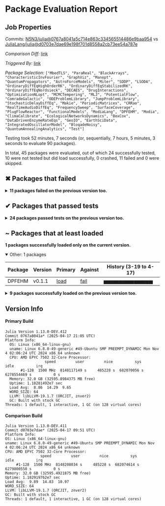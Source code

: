 # Package Evaluation Report

## Job Properties

*Commits:* [N5N3/julia@0767a8041a5c714e863c334565514486e9baa954](https://github.com/N5N3/julia/commit/0767a8041a5c714e863c334565514486e9baa954) vs [JuliaLang/julia@d0703e7dae69e198f701d8558a2cb73ee54a787e](https://github.com/JuliaLang/julia/commit/d0703e7dae69e198f701d8558a2cb73ee54a787e)

*Comparison Diff:* [link](https://github.com/JuliaLang/julia/compare/d0703e7dae69e198f701d8558a2cb73ee54a787e...N5N3/julia:0767a8041a5c714e863c334565514486e9baa954)

*Triggered By:* [link](https://github.com/JuliaLang/julia/pull/58159#issuecomment-2816730718)

*Package Selection:* `["MbedTLS", "ParaReal", "BlockArrays", "CharacteristicInvFourier", "GraphViz", "Manopt", "QuantumPropagators", "AstroForceModels", "Miter", "SDDP", "LSODA", "OrdinaryDiffEqHighOrderRK", "OrdinaryDiffEqStabilizedRK", "OrdinaryDiffEqNordsieck", "DECAES", "DrugInteractions", "OptimizationNLopt", "MCMCTempering", "MLJ", "PotentialFlow", "ComradeGalactic", "ODEProblemLibrary", "JumpProblemLibrary", "StochasticDelayDiffEq", "Makie", "PeriodicMatrices", "CRRao", "RealTimeAudioDiffEq", "FrequencySweep", "SurfaceCoverage", "PlugFlowReactor", "FunctionalModels", "ModiaLang", "DPFEHM", "Modia", "ClimaCalibrate", "EcologicalNetworksDynamics", "BoxCox", "DataDrivenEnzymeRateEqs", "GeoIO", "EarthSciData", "IntegratedOscillatorModel", "BloqadeNoisy", "QuantumAnnealingAnalytics", "Test"]`

Testing took 52 minutes, 7 seconds (or, sequentially, 7 hours, 5 minutes, 3 seconds to evaluate 90 packages).

In total, 45 packages were evaluated, out of which 24 successfully tested, 10 were not tested but did load successfully, 0 crashed, 11 failed and 0 were skipped.


## ✖ Packages that failed

<details><summary><strong>11 packages failed on the previous version too.</strong></summary>
<p>

<details open><summary>Package has test failures: 2 packages</summary>
<p>


| Package | History (3-19 to 4-17) |
| ------- | ------- |
| [AstroForceModels v0.3.8](https://s3.amazonaws.com/julialang-reports/nanosoldier/pkgeval/by_hash/0767a80_vs_d0703e7/AstroForceModels.primary.log) | <span class="history">▅▅▇▇▅▅▇▇▇▇▅▇▇</span> |
| [CharacteristicInvFourier v0.4.1](https://s3.amazonaws.com/julialang-reports/nanosoldier/pkgeval/by_hash/0767a80_vs_d0703e7/CharacteristicInvFourier.primary.log) | <span class="history">▇▇▇▇▇▇▅▇▇▇▇▇▅</span> |

</p>
</details>

<details open><summary>Package tests unexpectedly errored: 2 packages</summary>
<p>


| Package | History (3-19 to 4-17) |
| ------- | ------- |
| [GraphViz v0.2.0](https://s3.amazonaws.com/julialang-reports/nanosoldier/pkgeval/by_hash/0767a80_vs_d0703e7/GraphViz.primary.log) | <span class="history">▅▅▇▇▅▅▇▇▅▅▅▅▅</span> |
| [DrugInteractions v0.1.0](https://s3.amazonaws.com/julialang-reports/nanosoldier/pkgeval/by_hash/0767a80_vs_d0703e7/DrugInteractions.primary.log) | <span class="history">▅▇▇▇▇▇▇▇▅▅▇▇▇</span> |

</p>
</details>

<details open><summary>Test duration exceeded the time limit: 7 packages</summary>
<p>


| Package | History (3-19 to 4-17) |
| ------- | ------- |
| [Manopt v0.5.12](https://s3.amazonaws.com/julialang-reports/nanosoldier/pkgeval/by_hash/0767a80_vs_d0703e7/Manopt.primary.log) | <span class="history">▅▅▅▅▅▅▅▇▅▅▅▅▅</span> |
| [QuantumPropagators v0.8.3](https://s3.amazonaws.com/julialang-reports/nanosoldier/pkgeval/by_hash/0767a80_vs_d0703e7/QuantumPropagators.primary.log) | <span class="history">▅▇▇▇▇▇▅▅▅▅▅▇▅</span> |
| [Modia v0.12.1](https://s3.amazonaws.com/julialang-reports/nanosoldier/pkgeval/by_hash/0767a80_vs_d0703e7/Modia.primary.log) | <span class="history">▅▅▅▅▅▅▇▅▅▅▅▅▅</span> |
| [QuantumAnnealingAnalytics v0.2.1](https://s3.amazonaws.com/julialang-reports/nanosoldier/pkgeval/by_hash/0767a80_vs_d0703e7/QuantumAnnealingAnalytics.primary.log) | <span class="history">▅▅▅▅▇▅▅▅▅▅▅▅▅</span> |
| [IntegratedOscillatorModel v0.1.3](https://s3.amazonaws.com/julialang-reports/nanosoldier/pkgeval/by_hash/0767a80_vs_d0703e7/IntegratedOscillatorModel.primary.log) | <span class="history">▁▁▁▁▁▁▁▁▁▁▁▁▁</span> |
| [EarthSciData v0.12.6](https://s3.amazonaws.com/julialang-reports/nanosoldier/pkgeval/by_hash/0767a80_vs_d0703e7/EarthSciData.primary.log) | <span class="history">▅▅▅▅▅▅▅▅▅▅▅▅▅</span> |
| [ModiaLang v0.11.3](https://s3.amazonaws.com/julialang-reports/nanosoldier/pkgeval/by_hash/0767a80_vs_d0703e7/ModiaLang.primary.log) | <span class="history">▅▅▅▅▅▅▅▅▅▅▅▅▅</span> |

</p>
</details>


</p>
</details>


## ✔ Packages that passed tests

<details><summary><strong>24 packages passed tests on the previous version too.</strong></summary>
<p>

<details open><summary>Other: 24 packages</summary>
<p>


| Package | History (3-19 to 4-17) |
| ------- | ------- |
| [Test v1.11.0](https://s3.amazonaws.com/julialang-reports/nanosoldier/pkgeval/by_hash/0767a80_vs_d0703e7/Test.primary.log) | <span class="history">▅▇▅▇▅▇▇▇▅▅▇▇▇</span> |
| [MbedTLS v1.1.9](https://s3.amazonaws.com/julialang-reports/nanosoldier/pkgeval/by_hash/0767a80_vs_d0703e7/MbedTLS.primary.log) | <span class="history">▇▇▇▇▇▇▇▇▇▇▇▇▇</span> |
| [BlockArrays v1.6.1](https://s3.amazonaws.com/julialang-reports/nanosoldier/pkgeval/by_hash/0767a80_vs_d0703e7/BlockArrays.primary.log) | <span class="history">▅▅▇▅▅▅▅▇▅▅▅▅▇</span> |
| [OrdinaryDiffEqStabilizedRK v1.1.0](https://s3.amazonaws.com/julialang-reports/nanosoldier/pkgeval/by_hash/0767a80_vs_d0703e7/OrdinaryDiffEqStabilizedRK.primary.log) | <span class="history">▇▇▇▇▇▇▇▇▇▇▇▇▇</span> |
| [OrdinaryDiffEqNordsieck v1.1.0](https://s3.amazonaws.com/julialang-reports/nanosoldier/pkgeval/by_hash/0767a80_vs_d0703e7/OrdinaryDiffEqNordsieck.primary.log) | <span class="history">▇▇▇▇▇▇▇▇▇▇▇▇▇</span> |
| [OrdinaryDiffEqHighOrderRK v1.1.0](https://s3.amazonaws.com/julialang-reports/nanosoldier/pkgeval/by_hash/0767a80_vs_d0703e7/OrdinaryDiffEqHighOrderRK.primary.log) | <span class="history">▇▇▇▇▇▇▇▇▇▇▇▇▇</span> |
| [Makie v0.22.4](https://s3.amazonaws.com/julialang-reports/nanosoldier/pkgeval/by_hash/0767a80_vs_d0703e7/Makie.primary.log) | <span class="history">▇▅▅▅▅▇▇▇▅▅▇▇▇</span> |
| [MLJ v0.20.7](https://s3.amazonaws.com/julialang-reports/nanosoldier/pkgeval/by_hash/0767a80_vs_d0703e7/MLJ.primary.log) | <span class="history">▇▇▇▇▇▇▇▇▅▅▇▇▇</span> |
| [OptimizationNLopt v0.3.2](https://s3.amazonaws.com/julialang-reports/nanosoldier/pkgeval/by_hash/0767a80_vs_d0703e7/OptimizationNLopt.primary.log) | <span class="history">▇▅▇▇▇▅▇▇▇▅▇▇▇</span> |
| [LSODA v0.7.5](https://s3.amazonaws.com/julialang-reports/nanosoldier/pkgeval/by_hash/0767a80_vs_d0703e7/LSODA.primary.log) | <span class="history">▇▇▇▇▇▇▇▇▇▇▇▇▇</span> |
| [JumpProblemLibrary v1.0.0](https://s3.amazonaws.com/julialang-reports/nanosoldier/pkgeval/by_hash/0767a80_vs_d0703e7/JumpProblemLibrary.primary.log) | <span class="history">▅▇▅▅▅▇▇▇▅▅▇▇▇</span> |
| [PlugFlowReactor v0.1.2](https://s3.amazonaws.com/julialang-reports/nanosoldier/pkgeval/by_hash/0767a80_vs_d0703e7/PlugFlowReactor.primary.log) | <span class="history">▇▇▅▅▅▇▅▇▅▇▇▇▇</span> |
| [GeoIO v1.19.18](https://s3.amazonaws.com/julialang-reports/nanosoldier/pkgeval/by_hash/0767a80_vs_d0703e7/GeoIO.primary.log) | <span class="history">▇▇▇▇▇▇▇▇▇▇▇▇▇</span> |
| [Miter v0.15.1](https://s3.amazonaws.com/julialang-reports/nanosoldier/pkgeval/by_hash/0767a80_vs_d0703e7/Miter.primary.log) | <span class="history">▇▅▅▇▇▇▇▇▅▅▇▇▇</span> |
| [MCMCTempering v0.3.2](https://s3.amazonaws.com/julialang-reports/nanosoldier/pkgeval/by_hash/0767a80_vs_d0703e7/MCMCTempering.primary.log) | <span class="history">▇▇▅▇▇▇▇▇▇▇▇▇▇</span> |
| [RealTimeAudioDiffEq v0.0.2](https://s3.amazonaws.com/julialang-reports/nanosoldier/pkgeval/by_hash/0767a80_vs_d0703e7/RealTimeAudioDiffEq.primary.log) | <span class="history">▇▇▇▇▇▇▇▇▇▇▇▅▅</span> |
| [FrequencySweep v0.2.0](https://s3.amazonaws.com/julialang-reports/nanosoldier/pkgeval/by_hash/0767a80_vs_d0703e7/FrequencySweep.primary.log) | <span class="history">▇▇▇▇▇▇▇▇▇▇▇▇▇</span> |
| [SurfaceCoverage v0.1.3](https://s3.amazonaws.com/julialang-reports/nanosoldier/pkgeval/by_hash/0767a80_vs_d0703e7/SurfaceCoverage.primary.log) | <span class="history">▇▇▇▇▅▇▅▅▅▇▅▅▇</span> |
| [BloqadeNoisy v0.1.2](https://s3.amazonaws.com/julialang-reports/nanosoldier/pkgeval/by_hash/0767a80_vs_d0703e7/BloqadeNoisy.primary.log) | <span class="history">▅▅▅▅▅▅▅▇▇▇▇▅▇</span> |
| [ParaReal v0.4.6](https://s3.amazonaws.com/julialang-reports/nanosoldier/pkgeval/by_hash/0767a80_vs_d0703e7/ParaReal.primary.log) | <span class="history">▇▅▇▅▇▅▅▇▇▇▅▇▅</span> |
| [StochasticDelayDiffEq v1.8.2](https://s3.amazonaws.com/julialang-reports/nanosoldier/pkgeval/by_hash/0767a80_vs_d0703e7/StochasticDelayDiffEq.primary.log) | <span class="history">▇▅▇▇▇▇▇▇▇▇▇▅▇</span> |
| [SDDP v1.11.0](https://s3.amazonaws.com/julialang-reports/nanosoldier/pkgeval/by_hash/0767a80_vs_d0703e7/SDDP.primary.log) | <span class="history">▅▅▅▅▅▅▅▅▅▅▅▅▅</span> |
| [ClimaCalibrate v0.0.15](https://s3.amazonaws.com/julialang-reports/nanosoldier/pkgeval/by_hash/0767a80_vs_d0703e7/ClimaCalibrate.primary.log) | <span class="history">▅▇▅▇▅▅▅▅▅▅▅▅▇</span> |
| [BoxCox v0.3.4](https://s3.amazonaws.com/julialang-reports/nanosoldier/pkgeval/by_hash/0767a80_vs_d0703e7/BoxCox.primary.log) | <span class="history">▇▇▇▅▅▇▅▇▅▇▇▅▅</span> |

</p>
</details>


</p>
</details>


## ~ Packages that at least loaded

**1 packages successfully loaded only on the current version.**

<details open><summary>Other: 1 packages</summary>
<p>


| Package | Version | Primary | Against | History (3-19 to 4-17) |
| ------- | ------- | ------- | ------- | ------- |
| DPFEHM | v0.1.1 | [load](https://s3.amazonaws.com/julialang-reports/nanosoldier/pkgeval/by_hash/0767a80_vs_d0703e7/DPFEHM.primary.log) | [fail](https://s3.amazonaws.com/julialang-reports/nanosoldier/pkgeval/by_hash/0767a80_vs_d0703e7/DPFEHM.against.log) | <span class="history">▅▅▅▅▅▅▅▅▅▅▅▅▅</span> |

</p>
</details>


<details><summary><strong>9 packages successfully loaded on the previous version too.</strong></summary>
<p>

<details open><summary>Other: 9 packages</summary>
<p>


| Package | History (3-19 to 4-17) |
| ------- | ------- |
| [PotentialFlow v0.2.11](https://s3.amazonaws.com/julialang-reports/nanosoldier/pkgeval/by_hash/0767a80_vs_d0703e7/PotentialFlow.primary.log) | <span class="history">▅▅▅▅▅▅▅▅▅▅▅▅▅</span> |
| [PeriodicMatrices v0.1.8](https://s3.amazonaws.com/julialang-reports/nanosoldier/pkgeval/by_hash/0767a80_vs_d0703e7/PeriodicMatrices.primary.log) | <span class="history">▅▅▅▅▅▅▅▅▅▅▅▅▅</span> |
| [ODEProblemLibrary v0.1.8](https://s3.amazonaws.com/julialang-reports/nanosoldier/pkgeval/by_hash/0767a80_vs_d0703e7/ODEProblemLibrary.primary.log) | <span class="history">▇▇▅▅▇▅▇▅▅▅▅▅▅</span> |
| [DECAES v0.6.0](https://s3.amazonaws.com/julialang-reports/nanosoldier/pkgeval/by_hash/0767a80_vs_d0703e7/DECAES.primary.log) | <span class="history">▅▅▅▅▅▅▅▅▅▅▅▅▅</span> |
| [CRRao v0.1.1](https://s3.amazonaws.com/julialang-reports/nanosoldier/pkgeval/by_hash/0767a80_vs_d0703e7/CRRao.primary.log) | <span class="history">▅▅▅▅▅▅▅▅▅▅▅▅▅</span> |
| [ComradeGalactic v0.1.2](https://s3.amazonaws.com/julialang-reports/nanosoldier/pkgeval/by_hash/0767a80_vs_d0703e7/ComradeGalactic.primary.log) | <span class="history">▅▅▅▅▅▅▅▅▅▅▅▅▅</span> |
| [FunctionalModels v0.5.0](https://s3.amazonaws.com/julialang-reports/nanosoldier/pkgeval/by_hash/0767a80_vs_d0703e7/FunctionalModels.primary.log) | <span class="history">▅▅▅▅▅▅▅▅▅▅▅▅▅</span> |
| [DataDrivenEnzymeRateEqs v0.1.0](https://s3.amazonaws.com/julialang-reports/nanosoldier/pkgeval/by_hash/0767a80_vs_d0703e7/DataDrivenEnzymeRateEqs.primary.log) | <span class="history">▅▅▅▅▅▅▅▅▅▅▅▅▅</span> |
| [EcologicalNetworksDynamics v0.3.0](https://s3.amazonaws.com/julialang-reports/nanosoldier/pkgeval/by_hash/0767a80_vs_d0703e7/EcologicalNetworksDynamics.primary.log) | <span class="history">▅▅▅▅▇▇▇▅▅▅▅▅▅</span> |

</p>
</details>


</p>
</details>


## Version Info

#### Primary Build

```
Julia Version 1.13.0-DEV.412
Commit 0767a8041a* (2025-04-17 21:05 UTC)
Platform Info:
  OS: Linux (x86_64-linux-gnu)
  uname: Linux 6.8.0-49-generic #49-Ubuntu SMP PREEMPT_DYNAMIC Mon Nov  4 02:06:24 UTC 2024 x86_64 unknown
  CPU: AMD EPYC 7502 32-Core Processor: 
                  speed         user         nice          sys         idle          irq
       #1-128  1500 MHz  8148117149 s     485228 s  682070056 s  6278554469 s          0 s
  Memory: 32.0 GB (32595.8984375 MB free)
  Uptime: 1.18281492e7 sec
  Load Avg:  8.86  14.29  9.65
  WORD_SIZE: 64
  LLVM: libLLVM-19.1.7 (ORCJIT, znver2)
  GC: Built with stock GC
Threads: 1 default, 1 interactive, 1 GC (on 128 virtual cores)

```

  #### Comparison Build

  ```
Julia Version 1.13.0-DEV.411
Commit d0703e7dae* (2025-04-17 09:51 UTC)
Platform Info:
  OS: Linux (x86_64-linux-gnu)
  uname: Linux 6.8.0-49-generic #49-Ubuntu SMP PREEMPT_DYNAMIC Mon Nov  4 02:06:24 UTC 2024 x86_64 unknown
  CPU: AMD EPYC 7502 32-Core Processor: 
                  speed         user         nice          sys         idle          irq
       #1-128  1500 MHz  8148208034 s     485228 s  682074614 s  6279800550 s          0 s
  Memory: 32.0 GB (32595.4921875 MB free)
  Uptime: 1.182919762e7 sec
  Load Avg:  9.89  14.83  10.97
  WORD_SIZE: 64
  LLVM: libLLVM-19.1.7 (ORCJIT, znver2)
  GC: Built with stock GC
Threads: 1 default, 1 interactive, 1 GC (on 128 virtual cores)

  ```
  <!-- Generated on 2025-04-20T06:40:41.099 -->
